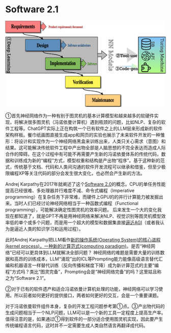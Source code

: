 # Software 2.1

![a](./ANN%20model.jpeg)

①首先神经网络作为一种有别于图灵机的基本计算模型和越来越多的软硬件实现，将解决很多图灵机（冯诺依曼计算机）遇到瓶颈的问题，比如NLP、复杂的软件工程等。ChatGPT实际上正在构筑一个已有软件之上的LLM层来形成新的软件架构样板。餐巾纸画图直接生成app和网页的实验也展示了未来软件开发的一种雏形：将设计和实现作为一个神经网络黑盒来训练出来，人类只关心需求（意图）和结果。这可能解决传统软件工程中产出物全部是人脑思想的不完全表达而造成人际合作的障碍。在这个过程中有可能不再需要产生新的冯诺依曼体系的传统代码，数据和训练成为新的“编程”方式，模型权重和结构是产出物“程序”。基于这种新的范式，传统基于文档、代码和人类间沟通的软件开发流程可以继承和借鉴，但至少极限编程XP等关注代码的部分会发生很大变化，也必然会产生新的方法。

Andrej Karpathy在2017年就阐述了这个[Software 2.0](https://karpathy.medium.com/software-2-0-a64152b37c35)的概念。CPU的单任务性能提高已经很难、多处理器并行难度不减、命令式编程（Imperative programming）在复杂任务下非常难，而硬件上GPU的的并行计算能力被发掘出来。当时人们已经讨论神经网络相当于一种函数式编程（Functional programming），可能解决确定性图灵机的效率问题。
后来发生一个大的变化我现在都知道了，就是GPT不再是用神经网络来解决NLP、视觉识别等图灵机模型效率低的单个或多个问题，而是用一个超大的模型和数据集直接[逼近AGI](https://www.youtube.com/watch?v=Ft0gTO2K85A)（或者我认为是逼近人类的知识学习和运用过程）。

此时Andrej Karpathy把LLM看作[新的操作系统(Operating System)的核心进程(kernel process)，一种新的计算范式(computing paradigm)](https://twitter.com/karpathy/status/1707437820045062561)。是否“神经网络”已经可以更具体到LLM就解决全部问题？
神经网络的难题是需要大量的训练数据和高昂的训练成本，LLM“涌现”出的ICL等Prompting能力能像高级语言替代汇编和机器语言一样替代训练（反向传播和梯度下降）成为新计算范式的主要“编程”方式吗？类比“图灵完备”，Prompting会是“神经网络完备”的吗？这里姑且称之为“Software 2.1”。

②对于已有的软件遗产和适合冯诺依曼计算机处理的功能，神经网络可以学习使用。所以前者如何更好的提供接口，两者如何更好的交互，会是一个重要课题。

对于冯诺依曼软件组件本身，复杂的开发工程问题参考第①点。③产出物代码的生成问题相当于一个NLP问题，LLM可以是一个新的工具一定程度上提高生产率。值得注意的是，如果通过①得到软件的一部分适合使用图灵机实现，因此要产生传统编程语言代码，这时并不一定需要生成人类自然语言再翻译成代码。
